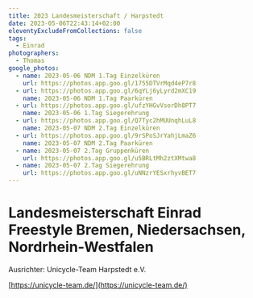 ```yaml
---
title: 2023 Landesmeisterschaft / Harpstedt
date: 2023-05-06T22:43:14+02:00
eleventyExcludeFromCollections: false
tags:
  - Einrad
photographers:
  - Thomas
google_photos:
  - name: 2023-05-06 NDM 1.Tag Einzelküren
    url: https://photos.app.goo.gl/1755DTVrMqd4eP7r8
  - url: https://photos.app.goo.gl/6qYLj6yLyrd2mXC19
    name: 2023-05-06 NDM 1.Tag Paarküren
  - url: https://photos.app.goo.gl/ufzYHGvVsorDh8PT7
    name: 2023-05-06 1.Tag Siegerehrung
  - url: https://photos.app.goo.gl/Q7Tyc2hMUUnqhLuL8
    name: 2023-05-07 NDM 2.Tag Einzelküren
  - url: https://photos.app.goo.gl/9rSPoSJrYahjLmaZ6
    name: 2023-05-07 NDM 2.Tag Paarküren
  - name: 2023-05-07 2.Tag Gruppenküren
    url: https://photos.app.goo.gl/u5BRLtMh2ztXMtwa8
  - name: 2023-05-07 2.Tag Siegerehrung
    url: https://photos.app.goo.gl/uNNzrYESxrhyvBET7
---
```

# Landesmeisterschaft Einrad Freestyle Bremen, Niedersachsen, Nordrhein-Westfalen

Ausrichter: Unicycle-Team Harpstedt e.V.

[https://unicycle-team.de/](https://unicycle-team.de/)
